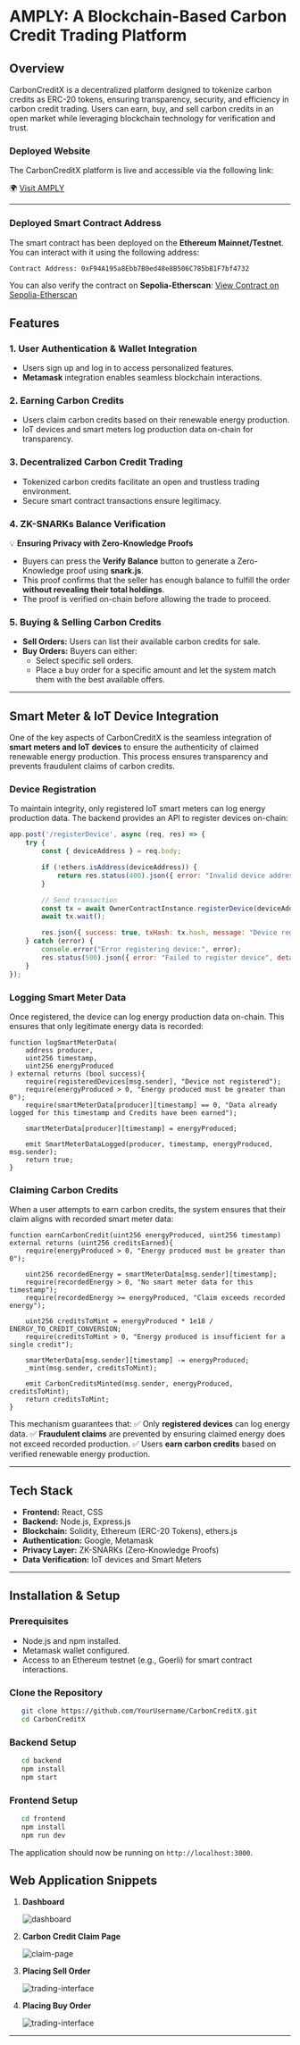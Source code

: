 # AMPLY: A Blockchain-Based Carbon Credit Trading Platform

## Overview
CarbonCreditX is a decentralized platform designed to tokenize carbon credits as ERC-20 tokens, ensuring transparency, security, and efficiency in carbon credit trading. Users can earn, buy, and sell carbon credits in an open market while leveraging blockchain technology for verification and trust.

### **Deployed Website**
The CarbonCreditX platform is live and accessible via the following link:

🌍 [Visit AMPLY](https://yourdeployedwebsite.com)

---

### **Deployed Smart Contract Address**
The smart contract has been deployed on the **Ethereum Mainnet/Testnet**. You can interact with it using the following address:

```sh
Contract Address: 0xF94A195a8Ebb7B0ed48e8B506C785bB1F7bf4732
```

You can also verify the contract on **Sepolia-Etherscan**:
[View Contract on Sepolia-Etherscan](https://sepolia.etherscan.io/address/0xF94A195a8Ebb7B0ed48e8B506C785bB1F7bf4732)


## Features

### 1. **User Authentication & Wallet Integration**
- Users sign up and log in to access personalized features.
- **Metamask** integration enables seamless blockchain interactions.

### 2. **Earning Carbon Credits**
- Users claim carbon credits based on their renewable energy production.
- IoT devices and smart meters log production data on-chain for transparency.

### 3. **Decentralized Carbon Credit Trading**
- Tokenized carbon credits facilitate an open and trustless trading environment.
- Secure smart contract transactions ensure legitimacy.

### 4. **ZK-SNARKs Balance Verification**
💡 **Ensuring Privacy with Zero-Knowledge Proofs**
- Buyers can press the **Verify Balance** button to generate a Zero-Knowledge proof using **snark.js**.
- This proof confirms that the seller has enough balance to fulfill the order **without revealing their total holdings**.
- The proof is verified on-chain before allowing the trade to proceed.

### 5. **Buying & Selling Carbon Credits**
- **Sell Orders:** Users can list their available carbon credits for sale.
- **Buy Orders:** Buyers can either:
  - Select specific sell orders.
  - Place a buy order for a specific amount and let the system match them with the best available offers.

---

## Smart Meter & IoT Device Integration

One of the key aspects of CarbonCreditX is the seamless integration of **smart meters and IoT devices** to ensure the authenticity of claimed renewable energy production. This process ensures transparency and prevents fraudulent claims of carbon credits.

### **Device Registration**
To maintain integrity, only registered IoT smart meters can log energy production data. The backend provides an API to register devices on-chain:
```javascript
app.post('/registerDevice', async (req, res) => {
    try {
        const { deviceAddress } = req.body;

        if (!ethers.isAddress(deviceAddress)) {
            return res.status(400).json({ error: "Invalid device address" });
        }

        // Send transaction
        const tx = await OwnerContractInstance.registerDevice(deviceAddress);
        await tx.wait();

        res.json({ success: true, txHash: tx.hash, message: "Device registered successfully" });
    } catch (error) {
        console.error("Error registering device:", error);
        res.status(500).json({ error: "Failed to register device", details: error.message });
    }
});
```

### **Logging Smart Meter Data**
Once registered, the device can log energy production data on-chain. This ensures that only legitimate energy data is recorded:
```solidity
function logSmartMeterData(
    address producer,
    uint256 timestamp,
    uint256 energyProduced
) external returns (bool success){
    require(registeredDevices[msg.sender], "Device not registered");
    require(energyProduced > 0, "Energy produced must be greater than 0");
    require(smartMeterData[producer][timestamp] == 0, "Data already logged for this timestamp and Credits have been earned");

    smartMeterData[producer][timestamp] = energyProduced;
    
    emit SmartMeterDataLogged(producer, timestamp, energyProduced, msg.sender);
    return true;
}
```

### **Claiming Carbon Credits**
When a user attempts to earn carbon credits, the system ensures that their claim aligns with recorded smart meter data:
```solidity
function earnCarbonCredit(uint256 energyProduced, uint256 timestamp) external returns (uint256 creditsEarned){
    require(energyProduced > 0, "Energy produced must be greater than 0");

    uint256 recordedEnergy = smartMeterData[msg.sender][timestamp];
    require(recordedEnergy > 0, "No smart meter data for this timestamp");
    require(recordedEnergy >= energyProduced, "Claim exceeds recorded energy");

    uint256 creditsToMint = energyProduced * 1e18 / ENERGY_TO_CREDIT_CONVERSION;
    require(creditsToMint > 0, "Energy produced is insufficient for a single credit");

    smartMeterData[msg.sender][timestamp] -= energyProduced;
    _mint(msg.sender, creditsToMint);

    emit CarbonCreditsMinted(msg.sender, energyProduced, creditsToMint);
    return creditsToMint;
}
```

This mechanism guarantees that:
✅ Only **registered devices** can log energy data.
✅ **Fraudulent claims** are prevented by ensuring claimed energy does not exceed recorded production.
✅ Users **earn carbon credits** based on verified renewable energy production.

---

## Tech Stack
- **Frontend:** React, CSS
- **Backend:** Node.js, Express.js 
- **Blockchain:** Solidity, Ethereum (ERC-20 Tokens), ethers.js
- **Authentication:** Google, Metamask
- **Privacy Layer:** ZK-SNARKs (Zero-Knowledge Proofs)
- **Data Verification:** IoT devices and Smart Meters

---

## Installation & Setup

### Prerequisites
- Node.js and npm installed.
- Metamask wallet configured.
- Access to an Ethereum testnet (e.g., Goerli) for smart contract interactions.

### Clone the Repository
```sh
   git clone https://github.com/YourUsername/CarbonCreditX.git
   cd CarbonCreditX
```

### Backend Setup
```sh
   cd backend
   npm install
   npm start
```

### Frontend Setup
```sh
   cd frontend
   npm install
   npm run dev
```

The application should now be running on `http://localhost:3000`.



## Web Application Snippets

1. **Dashboard**

   ![dashboard](./images/dashboard.png)

3. **Carbon Credit Claim Page**

   ![claim-page](./images/claimCreditPage.png)

4. **Placing Sell Order**

   ![trading-interface](./images/placeSellOrder.png)

5. **Placing Buy Order**

   ![trading-interface](./images/BuyOrder.jpg)

---


